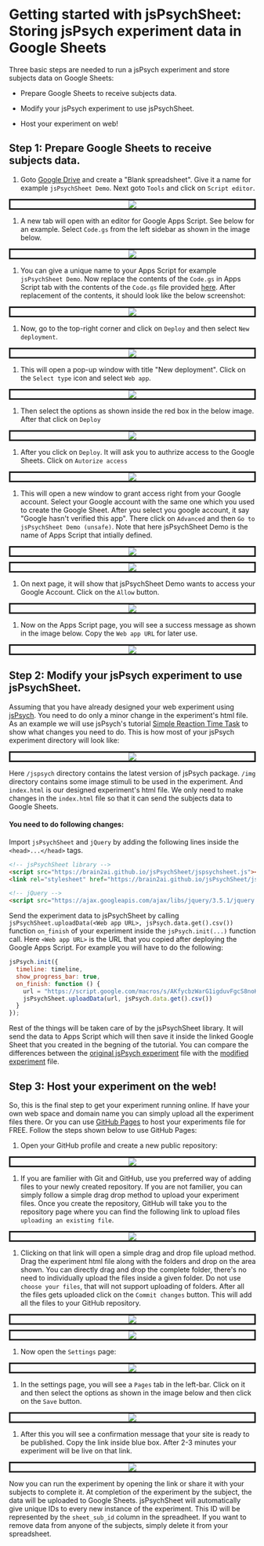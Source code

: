 # Getting started with jsPsychSheet: Storing jsPsych experiment data in Google Sheets

Three basic steps are needed to run a jsPsych experiment and store subjects data on Google Sheets:
* Prepare Google Sheets to receive subjects data.

* Modify your jsPsych experiment to use jsPsychSheet.

* Host your experiment on web!

## Step 1: Prepare Google Sheets to receive subjects data.

1. Goto [Google Drive](https://drive.google.com/drive/my-drive) and create a "Blank spreadsheet". Give it a name for example `jsPsychSheet Demo`. Next goto `Tools` and click on `Script editor`.
<div style="border-style: solid; margin: 10px 0px; text-align: center">
  <img src="images/getting_started/2.png">
</div>

1. A new tab will open with an editor for Google Apps Script. See below for an example. Select `Code.gs` from the left sidebar as shown in the image below.
<div style="border-style: solid; margin: 10px 0px; text-align: center">
  <img src="images/getting_started/3.png">
</div>

1. You can give a unique name to your Apps Script for example `jsPsychSheet Demo`. Now replace the contents of the `Code.gs` in Apps Script tab with the contents of the `Code.gs` file provided [here](../Code.gs). After replacement of the contents, it should look like the below screenshot:
<div style="border-style: solid; margin: 10px 0px; text-align: center">
  <img src="images/getting_started/4.png">
</div>

1. Now, go to the top-right corner and click on `Deploy` and then select `New deployment`.
<div style="border-style: solid; margin: 10px 0px; text-align: center">
  <img src="images/getting_started/5.png">
</div>

1. This will open a pop-up window with title "New deployment". Click on the `Select type` icon and select `Web app`.
<div style="border-style: solid; margin: 10px 0px; text-align: center">
  <img src="images/getting_started/7.png">
</div>

1. Then select the options as shown inside the red box in the below image. After that click on `Deploy`
<div style="border-style: solid; margin: 10px 0px; text-align: center">
  <img src="images/getting_started/8.png">
</div>

1. After you click on `Deploy`. It will ask you to authrize access to the Google Sheets. Click on `Autorize access`
<div style="border-style: solid; margin: 10px 0px; text-align: center">
  <img src="images/getting_started/9.png">
</div>

1. This will open a new window to grant access right from your Google account. Select your Google account with the same one which you used to create the Google Sheet. After you select you google account, it say "Google hasn't verified this app". There click on `Advanced` and then `Go to jsPsychSheet Demo (unsafe)`. Note that here jsPsychSheet Demo is the name of Apps Script that intially defined.
<div style="border-style: solid; margin: 10px 0px; text-align: center">
  <img src="images/getting_started/11.png">
</div>
<div style="border-style: solid; margin: 10px 0px; text-align: center">
  <img src="images/getting_started/12.png">
</div>

1. On next page, it will show that jsPsychSheet Demo wants to access your Google Account. Click on the `Allow` button.
<div style="border-style: solid; margin: 10px 0px; text-align: center">
  <img src="images/getting_started/13.png">
</div>

1. Now on the Apps Script page, you will see a success message as shown in the image below. Copy the `Web app URL` for later use.
<div style="border-style: solid; margin: 10px 0px; text-align: center">
  <img src="images/getting_started/14.png">
</div>

## Step 2: Modify your jsPsych experiment to use jsPsychSheet.

Assuming that you have already designed your web experiment using [jsPsych](https://www.jspsych.org/). You need to do only a minor change in the experiment's html file. As an example we will use jsPsych's tutorial [Simple Reaction Time Task](https://www.jspsych.org/tutorials/rt-task/) to show what changes you need to do. This is how most of your jsPsych experiment directory will look like:

<div style="border-style: solid; margin: 10px 0px; text-align: center">
  <img src="images/getting_started/15.png">
</div>

Here `/jspsych` directory contains the latest version of jsPsych package. `/img` directory contains some image stimuli to be used in the experiment. And `index.html` is our designed experiment's html file. We only need to make changes in the `index.html` file so that it can send the subjects data to Google Sheets.

#### You need to do following changes:

Import `jsPsychSheet` and `jQuery` by adding the following lines inside the `<head>...</head>` tags.

```html
<!-- jsPsychSheet library -->
<script src="https://brain2ai.github.io/jsPsychSheet/jspsychsheet.js"></script>
<link rel="stylesheet" href="https://brain2ai.github.io/jsPsychSheet/jspsychsheet.css">

<!-- jQuery -->
<script src="https://ajax.googleapis.com/ajax/libs/jquery/3.5.1/jquery.min.js"></script>
```

Send the experiment data to jsPsychSheet by calling `jsPsychSheet.uploadData(<Web app URL>, jsPsych.data.get().csv())` function `on_finish` of your experiment inside the `jsPsych.init(...)` function call. Here `<Web app URL>` is the URL that you copied after deploying the Google Apps Script. For example you will have to do the following:
```js
jsPsych.init({
  timeline: timeline,
  show_progress_bar: true,
  on_finish: function () {
    url = "https://script.google.com/macros/s/AKfycbzWarG1igduvFgcS8noKcvJ_RCX_ajtlYJQ1cOrCpTFtCrlaFlqSv-Cg2JJDQciFs4ePA/exec";
    jsPsychSheet.uploadData(url, jsPsych.data.get().csv())
  }
});
```

Rest of the things will be taken care of by the jsPsychSheet library. It will send the data to Apps Script which will then save it inside the linked Google Sheet that you created in the begning of the tutorial. You can compare the differences between the [original jsPsych experiment](../experiment/demo-simple-rt-task.html) file with the [modified experiment](../experiment/demo-simple-rt-task-modified.html) file.

## Step 3: Host your experiment on the web!

So, this is the final step to get your experiment running online. If have your own web space and domain name you can simply upload all the experiment files there. Or you can use [GitHub Pages](https://pages.github.com/) to host your experiments file for FREE. Follow the steps shown below to use GitHub Pages:

1. Open your GitHub profile and create a new public repository:
<div style="border-style: solid; margin: 10px 0px; text-align: center">
  <img src="images/getting_started/16.png">
</div>

1. If you are familier with Git and GitHub, use you preferred way of adding files to your newly created repository. If you are not familier, you can simply follow a simple drag drop method to upload your experiment files. Once you create the repository, GitHub will take you to the repository page where you can find the following link to upload files `uploading an existing file`.
<div style="border-style: solid; margin: 10px 0px; text-align: center">
  <img src="images/getting_started/17.png">
</div>

1. Clicking on that link will open a simple drag and drop file upload method. Drag the experiment html file along with the folders and drop on the area shown. You can directly drag and drop the complete folder, there's no need to individually upload the files inside a given folder. Do not use `choose your files`, that will not support uploading of folders. After all the files gets uploaded click on the `Commit changes` button. This will add all the files to your GitHub repository.
<div style="border-style: solid; margin: 10px 0px; text-align: center">
  <img src="images/getting_started/18.png">
</div>
<div style="border-style: solid; margin: 10px 0px; text-align: center">
  <img src="images/getting_started/19.png">
</div>

1. Now open the `Settings` page:
<div style="border-style: solid; margin: 10px 0px; text-align: center">
  <img src="images/getting_started/20.png">
</div>

1. In the settings page, you will see a `Pages` tab in the left-bar. Click on it and then select the options as shown in the image below and then click on the `Save` button.
<div style="border-style: solid; margin: 10px 0px; text-align: center">
  <img src="images/getting_started/21.png">
</div>

1. After this you will see a confirmation message that your site is ready to be published. Copy the link inside blue box. After 2-3 minutes your experiment will be live on that link.
<div style="border-style: solid; margin: 10px 0px; text-align: center">
  <img src="images/getting_started/22.png">
</div>

Now you can run the experiment by opening the link or share it with your subjects to complete it. At completion of the experiment by the subject, the data will be uploaded to Google Sheets. jsPsychSheet will automatically give unique IDs to every new instance of the experiment. This ID will be represented by the `sheet_sub_id` column in the spreadheet. If you want to remove data from anyone of the subjects, simply delete it from your spreadsheet.
